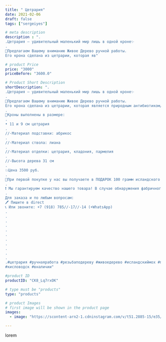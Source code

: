 ```yaml
---
title: " Цетрария"
date: 2021-02-06
draft: false
tags: ["sergeiyes"]

# meta description
description : ".
.Цетрария – удивительный маленький мир лишь в одной кроне✨
.
📍Предлагаем Вашему вниманию Живое Дерево ручной работы.
Его крона сделана из цетрарии, которая яв"

# product Price
price: "3000"
priceBefore: "3600.0"

# Product Short Description
shortDescription: ".
.Цетрария – удивительный маленький мир лишь в одной кроне✨
.
📍Предлагаем Вашему вниманию Живое Дерево ручной работы.
Его крона сделана из цетрарии, которая является природным антибиотиком/антисептиком и насыщает воздух йодом, полезными веществами, поглощает пыль и уничтожает вредные микроорганизмы в воздухе за счет усниновой кислоты.
.
📏Кроны выполнены в размере:
.
• 11 и 9 см цетрария
.
//-Материал подставки: абрикос
.
//-Материал ствола: лиана
.
//-Материал отделки: цетрария, кладония, пармелия
.
//-Высота дерева 31 см
.
💥Цена 3500 руб.
.
🎁При первой покупке у нас вы получаете в ПОДАРОК 100 грамм исландского мха, а также рецепт по приготовлению укрепляющего отвара для вас + пульверизатор со специальным раствором, который увеличит срок службы товара..
.
❗ Мы гарантируем качество нашего товара! В случае обнаружения фабричного брака мы заменим товар.
.
Для заказа и по любым вопросам:
🖊 Пишите в direct
📞 Или звоните: +7 (918) 785//-17//-14 (+WhatsApp)
.
.
.
.
.
.
.
.
.
.
.
.#цетрария #ручнаяработа #резьбаподереву #живоедерево #исландскиймох #пятигорск #КРЫМ #Севастополь #железноводск #ставрополь #антисептик #подарок #cetrariya #grad_masterov #друзья #сувенир #природныйантибиотик #купитьцетрарию #лучшийподарок #необыкновнныйподарок
#кисловодск #вналичии"

#product ID
productID: "CK8_Lq7rxOK"

# type must be "products"
type: "products"

# product Images
# first image will be shown in the product page
images:
  - image: "https://scontent-arn2-1.cdninstagram.com/v/t51.2885-15/e35/146495581_495079955230746_2756366181500277098_n.jpg?se=8&tp=1&_nc_ht=scontent-arn2-1.cdninstagram.com&_nc_cat=106&_nc_ohc=Uh_aTnSFP0wAX9BwM41&ccb=7-4&oh=25cb7ae0110dcda236e1b869ed752806&oe=608447B5&_nc_sid=86f79a&ig_cache_key=MjUwMzE1MzM3MTg1NDA4Mjk1NA%3D%3D.2-ccb7-4"

---
```

lorem
